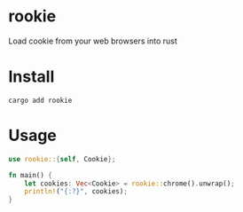 # rookie
Load cookie from your web browsers into rust

# Install
```shell
cargo add rookie
```

# Usage
```rust
use rookie::{self, Cookie};

fn main() {
    let cookies: Vec<Cookie> = rookie::chrome().unwrap();
    println!("{:?}", cookies);
}
```
